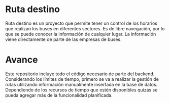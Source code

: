# Ruta destino
Ruta destino es un proyecto que permite tener un control de los horarios que
realizan los buses en diferentes sectores. Es de libre navegación, por lo que
se puede conocer la información de cualquier lugar. La información viene
directamente de parte de las empresas de buses.

# Avance
Este repositorio incluye todo el código necesario de parte del backend.
Considerando los límites de tiempo, primero se va a realizar la gestión de
rutas utilizando información manualmente insertada en la base de datos.
Dependiendo de los recursos de tiempo que estén disponibles quizás se pueda
agregar más de la funcionalidad planificada.
